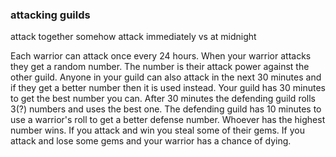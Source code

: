 ### attacking guilds

attack together somehow
attack immediately vs at midnight

Each warrior can attack once every 24 hours.  When your warrior attacks they get a random number.  The number is their attack power against the other guild.  Anyone in your guild can also attack in the next 30 minutes and if they get a better number then it is used instead.  Your guild has 30 minutes to get the best number you can.  After 30 minutes the defending guild rolls 3(?) numbers and uses the best one. The defending guild has 10 minutes to use a warrior's roll to get a better defense number.  Whoever has the highest number wins.  If you attack and win you steal some of their gems.  If you attack and lose some gems and your warrior has a chance of dying.
